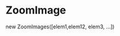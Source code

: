 # ZoomImage
<link rel="stylesheet" href="ZoomImages.css">
<script type="text/javascript" src="ZoomImages.js"></script>
new ZoomImages([elem1,elem12, elem3, ...])
